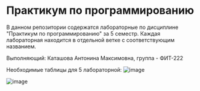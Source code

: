 # Практикум по программированию

В данном репозитории содержатся лабораторные по дисциплине "Практикум по программированию" за 5 семестр.
Каждая лабораторная находится в отдельной ветке с соответствующим названием.

Выполняющий: Каташова Антонина Максимовна, группа - ФИТ-222


Необходимые таблицы для 5 лабораторной:
![image](https://github.com/user-attachments/assets/aec18a48-43a2-4342-be83-cfcd843ac535)

![image](https://github.com/user-attachments/assets/42fe95f2-bf4a-4add-a95e-3e9ed5f2665d)
